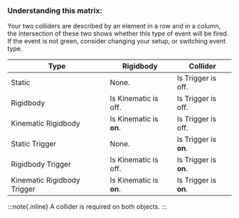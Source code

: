 ### Understanding this matrix:
Your two colliders are described by an element in a row and in a column, the intersection of these two shows whether this type of event will be fired.  
If the event is not green, consider changing your setup, or switching event type.


| Type                        | Rigidbody               | Collider              |
|-----------------------------|-------------------------|-----------------------|
| Static                      | None.                   | Is Trigger is off.    |
| Rigidbody                   | Is Kinematic is off.    | Is Trigger is off.    |
| Kinematic Rigidbody         | Is Kinematic is **on**. | Is Trigger is off.    |
| Static Trigger              | None.                   | Is Trigger is **on**. |
| Rigidbody Trigger           | Is Kinematic is off.    | Is Trigger is **on**. |
| Kinematic Rigidbody Trigger | Is Kinematic is **on**. | Is Trigger is **on**. |

:::note{.inline}
A collider is required on both objects.
:::